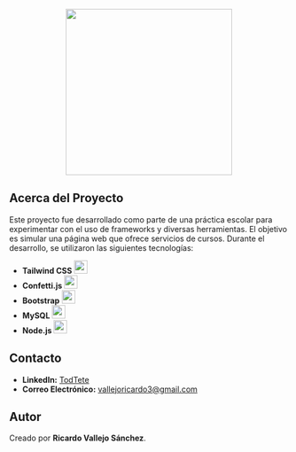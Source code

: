 <p align="center"><a href="https://laravel.com" target="_blank"><img src="https://raw.githubusercontent.com/laravel/art/master/logo-lockup/5%20SVG/2%20CMYK/1%20Full%20Color/laravel-logolockup-cmyk-red.svg" width="300"></a></p>

## Acerca del Proyecto

Este proyecto fue desarrollado como parte de una práctica escolar para experimentar con el uso de frameworks y diversas herramientas. El objetivo es simular una página web que ofrece servicios de cursos. Durante el desarrollo, se utilizaron las siguientes tecnologías:

- **Tailwind CSS** <img src="https://img.icons8.com/color/48/000000/tailwind-css.png" width="24" />
- **Confetti.js** <img src="https://img.icons8.com/fluency/48/000000/javascript.png" width="24" />
- **Bootstrap** <img src="https://img.icons8.com/color/48/000000/bootstrap.png" width="24" />
- **MySQL** <img src="https://img.icons8.com/fluency/48/000000/mysql-logo.png" width="24" />
- **Node.js** <img src="https://img.icons8.com/color/48/000000/nodejs.png" width="24" />

## Contacto

- **LinkedIn:** [TodTete](https://www.linkedin.com/in/ricardo-vallejo-sanchez-8034a9199/)
- **Correo Electrónico:** [vallejoricardo3@gmail.com](mailto:vallejoricardo3@gmail.com)

## Autor

Creado por **Ricardo Vallejo Sánchez**.
